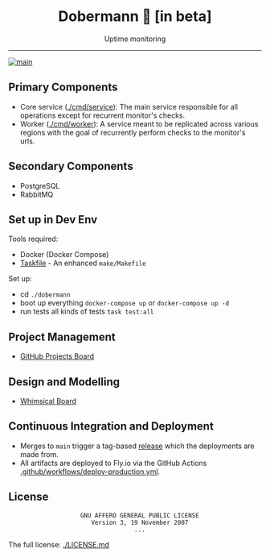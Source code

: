 <h1 style="text-align: center">Dobermann 🦮 [in beta]</h1>
<p style="text-align: center">Uptime monitoring</p>
<hr>

[![main](https://github.com/flowck/dobermann/actions/workflows/main.yml/badge.svg)](https://github.com/flowck/dobermann/actions/workflows/main.yml)

## Primary Components

- Core service ([./cmd/service](./cmd/service)): The main service responsible for all operations except for recurrent monitor's checks. 
- Worker ([./cmd/worker](./cmd/worker)): A service meant to be replicated across various regions with the goal of recurrently perform checks to the monitor's urls.

## Secondary Components

- PostgreSQL
- RabbitMQ

## Set up in Dev Env

Tools required: 

* Docker (Docker Compose)
* [Taskfile](taskfile.dev) - An enhanced `make/Makefile`

Set up:

* cd `./dobermann`
* boot up everything `docker-compose up` or `docker-compose up -d`
* run tests all kinds of tests `task test:all`

## Project Management

- [GitHub Projects Board](https://github.com/users/flowck/projects/10)

## Design and Modelling

- [Whimsical Board](https://whimsical.com/doberman-mvp-KSeahkKitCd9TMYf7M68ii)

## Continuous Integration and Deployment

* Merges to `main` trigger a tag-based [release](https://github.com/flowck/dobermann/releases) which the deployments are made from.  
* All artifacts are deployed to Fly.io via the GitHub Actions [.github/workflows/deploy-production.yml](.github/workflows/deploy-production.yml).

## License

```
                    GNU AFFERO GENERAL PUBLIC LICENSE
                       Version 3, 19 November 2007
                                   ...
```

The full license: [./LICENSE.md](./LICENSE.md)